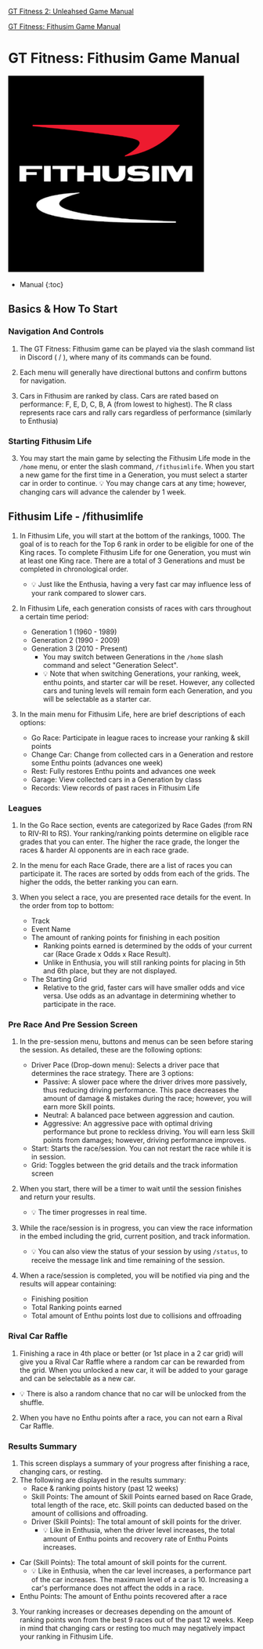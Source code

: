 [GT Fitness 2: Unleahsed Game Manual](https://j24681357.github.io/gtfbotmain/)

[GT Fitness: Fithusim Game Manual](https://j24681357.github.io/gtfbotmain/README_FITHUSIM)

# GT Fitness: Fithusim Game Manual
[<img src="https://raw.githubusercontent.com/J24681357/gtfbotmain/master/gtffithusim/images/logo/fithusimlogo.png" width="400"/>]()

- Manual
{:toc}

## Basics & How To Start
### Navigation And Controls
1. The GT Fitness: Fithusim game can be played via the slash command list in Discord ( / ), where many of its commands can be found.

2. Each menu will generally have directional buttons and confirm buttons for navigation.

3. Cars in Fithusim are ranked by class. Cars are rated based on performance: F, E, D, C, B, A (from lowest to highest). The R class represents race cars and rally cars regardless of performance (similarly to Enthusia)

### Starting Fithusim Life
3. You may start the main game by selecting the Fithusim Life mode in the `/home` menu, or enter the slash command, `/fithusimlife`. When you start a new game for the first time in a Generation, you must select a starter car in order to continue.
   💡 You may change cars at any time; however, changing cars will advance the calender by 1 week.

## Fithusim Life - /fithusimlife
1. In Fithusim Life, you will start at the bottom of the rankings, 1000. The goal of is to reach for the Top 6 rank in order to be eligible for one of the King races. To complete Fithusim Life for one Generation, you must win at least one King race. There are a total of 3 Generations and must be completed in chronological order.
   - 💡 Just like the Enthusia, having a very fast car may influence less of your rank compared to slower cars. 

3. In Fithusim Life, each generation consists of races with cars throughout a certain time period:
   - Generation 1 (1960 - 1989)
   - Generation 2 (1990 - 2009)
   - Generation 3 (2010 - Present)
     - You may switch between Generations in the `/home` slash command and select "Generation Select".
     - 💡 Note that when switching Generations, your ranking, week, enthu points, and starter car will be reset. However, any collected cars and tuning levels will remain form each Generation, and you will be selectable as a starter car.
     
2. In the main menu for Fithusim Life, here are brief descriptions of each options:
    - Go Race: Participate in league races to increase your ranking & skill points
    - Change Car: Change from collected cars in a Generation and restore some Enthu points (advances one week)
    - Rest: Fully restores Enthu points and advances one week
    - Garage: View collected cars in a Generation by class
    - Records: View records of past races in Fithusim Life

### Leagues
1. In the Go Race section, events are categorized by Race Gades (from RN to RIV-RI to RS). Your ranking/ranking points determine on eligible race grades that you can enter. The higher the race grade, the longer the races & harder AI opponents are in each race grade.

2. In the menu for each Race Grade, there are a list of races you can participate it. The races are sorted by odds from each of the grids. The higher the odds, the better ranking you can earn.
   
4. When you select a race, you are presented race details for the event. In the order from top to bottom:
    - Track
    - Event Name
    - The amount of ranking points for finishing in each position
        - Ranking points earned is determined by the odds of your current car (Race Grade x Odds x Race Result).
        - Unlike in Enthusia, you will still ranking points for placing in 5th and 6th place, but they are not displayed.
    - The Starting Grid
        - Relative to the grid, faster cars will have smaller odds and vice versa. Use odds as an advantage in determining whether to participate in the race.  

### Pre Race And Pre Session Screen
 1. In the pre-session menu, buttons and menus can be seen before staring the session. As detailed, these are the following options:
    - Driver Pace (Drop-down menu): Selects a driver pace that determines the race strategy. There are 3 options:
        - Passive: A slower pace where the driver drives more passively, thus reducing driving performance. This pace decreases the amount of damage & mistakes during the race; however, you will earn more Skill points.
        - Neutral: A balanced pace between aggression and caution.
        - Aggressive: An aggressive pace with optimal driving performance but prone to reckless driving. You will earn less Skill points from damages; however, driving performance improves.
    - Start: Starts the race/session. You can not restart the race while it is in session.
    - Grid: Toggles between the grid details and the track information screen

2. When you start, there will be a timer to wait until the session finishes and return your results.
    - 💡 The timer progresses in real time.
3. While the race/session is in progress, you can view the race information in the embed including the grid, current position, and track information.
   - 💡 You can also view the status of your session by using `/status`, to receive the message link and time remaining of the session.
4. When a race/session is completed, you will be notified via ping and the results will appear containing:
   - Finishing position
   - Total Ranking points earned
   - Total amount of Enthu points lost due to collisions and offroading 

### Rival Car Raffle
1. Finishing a race in 4th place or better (or 1st place in a 2 car grid) will give you a Rival Car Raffle where a random car can be rewarded from the grid. When you unlocked a new car, it will be added to your garage and can be selectable as a new car.
  - 💡 There is also a random chance that no car will be unlocked from the shuffle.
    
2. When you have no Enthu points after a race, you can not earn a Rival Car Raffle.

### Results Summary
1. This screen displays a summary of your progress after finishing a race, changing cars, or resting.
2. The following are displayed in the results summary:
   - Race & ranking points history (past 12 weeks)
   - Skill Points: The amount of Skill Points earned based on Race Grade, total length of the race, etc. Skill points can deducted based on the amount of collisions and offroading.
   - Driver (Skill Points): The total amount of skill points for the driver.
     - 💡 Like in Enthusia, when the driver level increases, the total amount of Enthu points and recovery rate of Enthu Points increases.
  - Car (Skill Points): The total amount of skill points for the current.
     - 💡 Like in Enthusia, when the car level increases, a performance part of the car increases. The maximum level of a car is 10. Increasing a car's performance does not affect the odds in a race.
  - Enthu Points: The amount of Enthu points recovered after a race
    
3. Your ranking increases or decreases depending on the amount of ranking points won from the best 9 races out of the past 12 weeks. Keep in mind that changing cars or resting too much may negatively impact your ranking in Fithusim Life.


<style>
  .footer {
    display: none;
  }
</style>